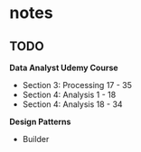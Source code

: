 # notes

## **TODO**
**Data Analyst Udemy Course**  
- Section 3: Processing 17 - 35  
- Section 4: Analysis 1 - 18  
- Section 4: Analysis 18 - 34

**Design Patterns**
- Builder

